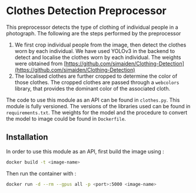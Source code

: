 # Clothes Detection Preprocessor

This preprocessor detects the type of clothing of individual people in a photograph. The following are the steps performed by the preprocessor

1. We first crop individual people from the image, then detect the clothes worn by each individual. We have used YOLOv3 in the backend to detect and localise the clothes worn by each individual. The weights were obtained from [https://github.com/simaiden/Clothing-Detection](https://github.com/simaiden/Clothing-Detection)
2. The localised clothes are further cropped to determine the color of those clothes. The cropped clothes are passed through a `webcolors` library, that provides the dominant color of the associated cloth.


The code to use this module as an API can be found in `clothes.py`. This module is fully versioned. The versions of the libraries used can be found in `requirements.txt`. The weights for the model and the procedure to convert the model to image could be found in `Dockerfile`. 



## Installation

In order to use this module as an API, first build the image using :

```bash
docker build -t <image-name>
```

Then run the container with :

```bash
docker run -d --rm --gpus all -p <port>:5000 <image-name>
```
